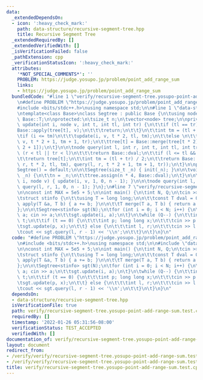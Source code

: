 ```yaml
---
data:
  _extendedDependsOn:
  - icon: ':heavy_check_mark:'
    path: data-structure/recursive-segment-tree.hpp
    title: Recursive Segment Tree
  _extendedRequiredBy: []
  _extendedVerifiedWith: []
  _isVerificationFailed: false
  _pathExtension: cpp
  _verificationStatusIcon: ':heavy_check_mark:'
  attributes:
    '*NOT_SPECIAL_COMMENTS*': ''
    PROBLEM: https://judge.yosupo.jp/problem/point_add_range_sum
    links:
    - https://judge.yosupo.jp/problem/point_add_range_sum
  bundledCode: "#line 1 \"verify/recursive-segment-tree.yosupo-point-add-range-sum.test.cpp\"\
    \n#define PROBLEM \"https://judge.yosupo.jp/problem/point_add_range_sum\"\n\n\
    #include <bits/stdc++.h>\nusing namespace std;\n\n#line 1 \"data-structure/recursive-segment-tree.hpp\"\
    \ntemplate<class Base>\nclass Segtree : public Base {\n\tusing node = typename\
    \ Base::T;\n\nprotected:\n\tsize_t n;\n\tvector<node> tree;\n\nprivate:\n\tvoid\
    \ update(int i, node v, int t, int tl, int tr) {\n\t\tif (tl == tr) {\n\t\t\t\
    Base::apply(tree[t], v);\n\t\t\treturn;\n\t\t}\n\t\tint tm = (tl + tr) / 2;\n\t\
    \tif (i <= tm)\n\t\t\tupdate(i, v, t * 2, tl, tm);\n\t\telse \n\t\t\tupdate(i,\
    \ v, t * 2 + 1, tm + 1, tr);\n\t\ttree[t] = Base::merge(tree[t * 2], tree[t *\
    \ 2 + 1]);\n\t}\n\n\tnode query(int l, int r, int t, int tl, int tr) {\n\t\tif\
    \ (r < tl || tr < l)\n\t\t\treturn Base::dval;\n\t\tif (l <= tl && tr <= r)\n\t\
    \t\treturn tree[t];\n\t\tint tm = (tl + tr) / 2;\n\t\treturn Base::merge(query(l,\
    \ r, t * 2, tl, tm), query(l, r, t * 2 + 1, tm + 1, tr));\n\t}\n\npublic:\n\t\
    Segtree() = default;\n\n\tSegtree(size_t _n) { init(_n); }\n\n\tvoid init(size_t\
    \ _n) {\n\t\tn = _n;\n\t\ttree.assign(n * 4, Base::dval);\n\t}\n\n\tvoid update(int\
    \ i, node v) { update(i, v, 1, 0, n - 1); }\n\n\tnode query(int l, int r) { return\
    \ query(l, r, 1, 0, n - 1); }\n};\n#line 7 \"verify/recursive-segment-tree.yosupo-point-add-range-sum.test.cpp\"\
    \n\nconst int MAX = 5e5 + 5;\n\nint main() {\n\tint N, Q;\n\tcin >> N >> Q;\n\n\
    \tstruct stinfo {\n\t\tusing T = long long;\n\n\t\tconst T dval = 0;\n\n\t\tvoid\
    \ apply(T &a, T b) { a += b; }\n\n\t\tT merge(T a, T b) { return a + b; }\n\t\
    };\n\n\tSegtree<stinfo> sgt(N);\n\tfor (int i = 0; i < N; i++) {\n\t\tlong long\
    \ a; cin >> a;\n\t\tsgt.update(i, a);\n\t}\n\twhile (Q--) {\n\t\tint t; cin >>\
    \ t;\n\t\tif (t == 0) {\n\t\t\tint p; long long x;\n\t\t\tcin >> p >> x;\n\t\t\
    \tsgt.update(p, x);\n\t\t} else {\n\t\t\tint l, r;\n\t\t\tcin >> l >> r;\n\t\t\
    \tcout << sgt.query(l, r - 1) << '\\n';\n\t\t}\n\t}\n}\n"
  code: "#define PROBLEM \"https://judge.yosupo.jp/problem/point_add_range_sum\"\n\
    \n#include <bits/stdc++.h>\nusing namespace std;\n\n#include \"data-structure/recursive-segment-tree.hpp\"\
    \n\nconst int MAX = 5e5 + 5;\n\nint main() {\n\tint N, Q;\n\tcin >> N >> Q;\n\n\
    \tstruct stinfo {\n\t\tusing T = long long;\n\n\t\tconst T dval = 0;\n\n\t\tvoid\
    \ apply(T &a, T b) { a += b; }\n\n\t\tT merge(T a, T b) { return a + b; }\n\t\
    };\n\n\tSegtree<stinfo> sgt(N);\n\tfor (int i = 0; i < N; i++) {\n\t\tlong long\
    \ a; cin >> a;\n\t\tsgt.update(i, a);\n\t}\n\twhile (Q--) {\n\t\tint t; cin >>\
    \ t;\n\t\tif (t == 0) {\n\t\t\tint p; long long x;\n\t\t\tcin >> p >> x;\n\t\t\
    \tsgt.update(p, x);\n\t\t} else {\n\t\t\tint l, r;\n\t\t\tcin >> l >> r;\n\t\t\
    \tcout << sgt.query(l, r - 1) << '\\n';\n\t\t}\n\t}\n}\n"
  dependsOn:
  - data-structure/recursive-segment-tree.hpp
  isVerificationFile: true
  path: verify/recursive-segment-tree.yosupo-point-add-range-sum.test.cpp
  requiredBy: []
  timestamp: '2022-01-26 05:31:56-08:00'
  verificationStatus: TEST_ACCEPTED
  verifiedWith: []
documentation_of: verify/recursive-segment-tree.yosupo-point-add-range-sum.test.cpp
layout: document
redirect_from:
- /verify/verify/recursive-segment-tree.yosupo-point-add-range-sum.test.cpp
- /verify/verify/recursive-segment-tree.yosupo-point-add-range-sum.test.cpp.html
title: verify/recursive-segment-tree.yosupo-point-add-range-sum.test.cpp
---
```

